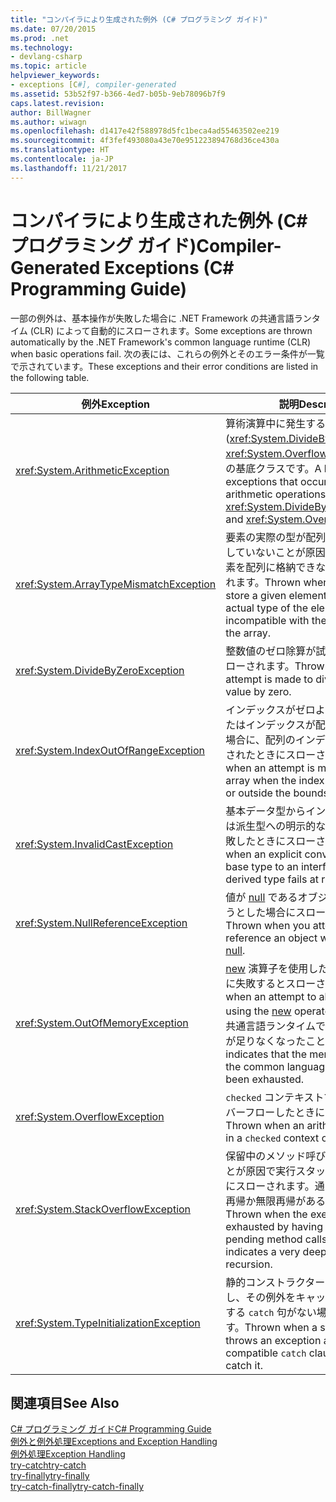 ```yaml
---
title: "コンパイラにより生成された例外 (C# プログラミング ガイド)"
ms.date: 07/20/2015
ms.prod: .net
ms.technology:
- devlang-csharp
ms.topic: article
helpviewer_keywords:
- exceptions [C#], compiler-generated
ms.assetid: 53b52f97-b366-4ed7-b05b-9eb78096b7f9
caps.latest.revision: 
author: BillWagner
ms.author: wiwagn
ms.openlocfilehash: d1417e42f588978d5fc1beca4ad55463502ee219
ms.sourcegitcommit: 4f3fef493080a43e70e951223894768d36ce430a
ms.translationtype: HT
ms.contentlocale: ja-JP
ms.lasthandoff: 11/21/2017
---
```

# <a name="compiler-generated-exceptions-c-programming-guide"></a><span data-ttu-id="763ca-102">コンパイラにより生成された例外 (C# プログラミング ガイド)</span><span class="sxs-lookup"><span data-stu-id="763ca-102">Compiler-Generated Exceptions (C# Programming Guide)</span></span>
<span data-ttu-id="763ca-103">一部の例外は、基本操作が失敗した場合に .NET Framework の共通言語ランタイム (CLR) によって自動的にスローされます。</span><span class="sxs-lookup"><span data-stu-id="763ca-103">Some exceptions are thrown automatically by the .NET Framework's common language runtime (CLR) when basic operations fail.</span></span> <span data-ttu-id="763ca-104">次の表には、これらの例外とそのエラー条件が一覧で示されています。</span><span class="sxs-lookup"><span data-stu-id="763ca-104">These exceptions and their error conditions are listed in the following table.</span></span>  
  
|<span data-ttu-id="763ca-105">例外</span><span class="sxs-lookup"><span data-stu-id="763ca-105">Exception</span></span>|<span data-ttu-id="763ca-106">説明</span><span class="sxs-lookup"><span data-stu-id="763ca-106">Description</span></span>|  
|---------------|-----------------|  
|<xref:System.ArithmeticException>|<span data-ttu-id="763ca-107">算術演算中に発生する例外 (<xref:System.DivideByZeroException>、<xref:System.OverflowException> など) の基底クラスです。</span><span class="sxs-lookup"><span data-stu-id="763ca-107">A base class for exceptions that occur during arithmetic operations, such as <xref:System.DivideByZeroException> and <xref:System.OverflowException>.</span></span>|  
|<xref:System.ArrayTypeMismatchException>|<span data-ttu-id="763ca-108">要素の実際の型が配列の実際の型に適合していないことが原因で、指定された要素を配列に格納できない場合にスローされます。</span><span class="sxs-lookup"><span data-stu-id="763ca-108">Thrown when an array cannot store a given element because the actual type of the element is incompatible with the actual type of the array.</span></span>|  
|<xref:System.DivideByZeroException>|<span data-ttu-id="763ca-109">整数値のゼロ除算が試行されたときにスローされます。</span><span class="sxs-lookup"><span data-stu-id="763ca-109">Thrown when an attempt is made to divide an integral value by zero.</span></span>|  
|<xref:System.IndexOutOfRangeException>|<span data-ttu-id="763ca-110">インデックスがゼロよりも小さい場合またはインデックスが配列の境界外にある場合に、配列のインデックス作成が試行されたときにスローされます。</span><span class="sxs-lookup"><span data-stu-id="763ca-110">Thrown when an attempt is made to index an array when the index is less than zero or outside the bounds of the array.</span></span>|  
|<xref:System.InvalidCastException>|<span data-ttu-id="763ca-111">基本データ型からインターフェイスまたは派生型への明示的な変換が実行時に失敗したときにスローされます。</span><span class="sxs-lookup"><span data-stu-id="763ca-111">Thrown when an explicit conversion from a base type to an interface or to a derived type fails at runtime.</span></span>|  
|<xref:System.NullReferenceException>|<span data-ttu-id="763ca-112">値が [null](../../../csharp/language-reference/keywords/null.md) であるオブジェクトを参照しようとした場合にスローされます。</span><span class="sxs-lookup"><span data-stu-id="763ca-112">Thrown when you attempt to reference an object whose value is [null](../../../csharp/language-reference/keywords/null.md).</span></span>|  
|<xref:System.OutOfMemoryException>|<span data-ttu-id="763ca-113">[new](../../../csharp/language-reference/keywords/new-operator.md) 演算子を使用したメモリの割り当てに失敗するとスローされます。</span><span class="sxs-lookup"><span data-stu-id="763ca-113">Thrown when an attempt to allocate memory using the [new](../../../csharp/language-reference/keywords/new-operator.md) operator fails.</span></span> <span data-ttu-id="763ca-114">これは、共通言語ランタイムで使用できるメモリが足りなくなったことを示します。</span><span class="sxs-lookup"><span data-stu-id="763ca-114">This indicates that the memory available to the common language runtime has been exhausted.</span></span>|  
|<xref:System.OverflowException>|<span data-ttu-id="763ca-115">`checked` コンテキストで算術演算がオーバーフローしたときにスローされます。</span><span class="sxs-lookup"><span data-stu-id="763ca-115">Thrown when an arithmetic operation in a `checked` context overflows.</span></span>|  
|<xref:System.StackOverflowException>|<span data-ttu-id="763ca-116">保留中のメソッド呼び出しが多すぎることが原因で実行スタックが不足したときにスローされます。通常は、非常に深い再帰か無限再帰があることを示します。</span><span class="sxs-lookup"><span data-stu-id="763ca-116">Thrown when the execution stack is exhausted by having too many pending method calls; usually indicates a very deep or infinite recursion.</span></span>|  
|<xref:System.TypeInitializationException>|<span data-ttu-id="763ca-117">静的コンストラクターが例外をスローし、その例外をキャッチするための対応する `catch` 句がない場合にスローされます。</span><span class="sxs-lookup"><span data-stu-id="763ca-117">Thrown when a static constructor throws an exception and no compatible `catch` clause exists to catch it.</span></span>|  
  
## <a name="see-also"></a><span data-ttu-id="763ca-118">関連項目</span><span class="sxs-lookup"><span data-stu-id="763ca-118">See Also</span></span>  
 [<span data-ttu-id="763ca-119">C# プログラミング ガイド</span><span class="sxs-lookup"><span data-stu-id="763ca-119">C# Programming Guide</span></span>](../../../csharp/programming-guide/index.md)  
 [<span data-ttu-id="763ca-120">例外と例外処理</span><span class="sxs-lookup"><span data-stu-id="763ca-120">Exceptions and Exception Handling</span></span>](../../../csharp/programming-guide/exceptions/index.md)  
 [<span data-ttu-id="763ca-121">例外処理</span><span class="sxs-lookup"><span data-stu-id="763ca-121">Exception Handling</span></span>](../../../csharp/programming-guide/exceptions/exception-handling.md)  
 [<span data-ttu-id="763ca-122">try-catch</span><span class="sxs-lookup"><span data-stu-id="763ca-122">try-catch</span></span>](../../../csharp/language-reference/keywords/try-catch.md)  
 [<span data-ttu-id="763ca-123">try-finally</span><span class="sxs-lookup"><span data-stu-id="763ca-123">try-finally</span></span>](../../../csharp/language-reference/keywords/try-finally.md)  
 [<span data-ttu-id="763ca-124">try-catch-finally</span><span class="sxs-lookup"><span data-stu-id="763ca-124">try-catch-finally</span></span>](../../../csharp/language-reference/keywords/try-catch-finally.md)
